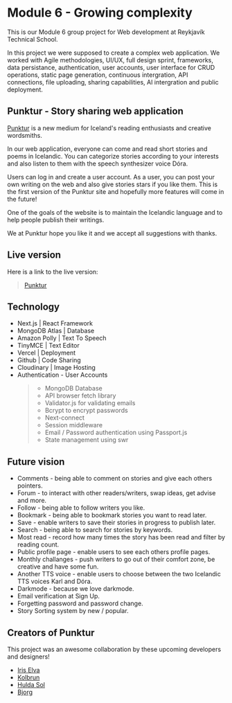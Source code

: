 # Module 6 - Growing complexity

This is our Module 6 group project for Web development at Reykjavík Technical School.

In this project we were supposed to create a complex web application. We worked with Agile methodologies, UI/UX, full design sprint, frameworks, data persistance, authentication, user accounts, user interface for CRUD operations, static page generation, continuous intergration, API connections, file uploading, sharing capabilities, AI intergration and public deployment.

## Punktur - Story sharing web application

[Punktur](https://punktur.vercel.app/) is a new medium for Iceland's reading enthusiasts and creative wordsmiths.

In our web application, everyone can come and read short stories and poems in Icelandic. You can categorize stories according to your interests and also listen to them with the speech synthesizer voice Dóra.

Users can log in and create a user account. As a user, you can post your own writing on the web and also give stories stars if you like them. This is the first version of the Punktur site and hopefully more features will come in the future!

One of the goals of the website is to maintain the Icelandic language and to help people publish their writings.

We at Punktur hope you like it and we accept all suggestions with thanks.

## Live version

Here is a link to the live version:

> [Punktur](https://punktur.vercel.app/)

## Technology

- Next.js | React Framework
- MongoDB Atlas | Database
- Amazon Polly | Text To Speech
- TinyMCE | Text Editor
- Vercel | Deployment
- Github | Code Sharing
- Cloudinary | Image Hosting
- Authentication - User Accounts
  > - MongoDB Database
  > - API browser fetch library
  > - Validator.js for validating emails
  > - Bcrypt to encrypt passwords
  > - Next-connect
  > - Session middleware
  > - Email / Password authentication using Passport.js
  > - State management using swr

## Future vision

- Comments - being able to comment on stories and give each others pointers.
- Forum - to interact with other readers/writers, swap ideas, get advise and more.
- Follow - being able to follow writers you like.
- Bookmark - being able to bookmark stories you want to read later.
- Save - enable writers to save their stories in progress to publish later.
- Search - being able to search for stories by keywords.
- Most read - record how many times the story has been read and filter by reading count.
- Public profile page - enable users to see each others profile pages.
- Monthly challanges - push writers to go out of their comfort zone, be creative and have some fun.
- Another TTS voice - enable users to choose between the two Icelandic TTS voices Karl and Dóra.
- Darkmode - because we love darkmode.
- Email verification at Sign Up.
- Forgetting password and password change.
- Story Sorting system by new / popular.

## Creators of Punktur

This project was an awesome collaboration by these upcoming developers and designers!

- [Iris Elva](https://github.com/iriselva)
- [Kolbrun](https://github.com/kollaaj)
- [Hulda Sol](https://github.com/Huldas96)
- [Bjorg](https://github.com/bjorgg)
